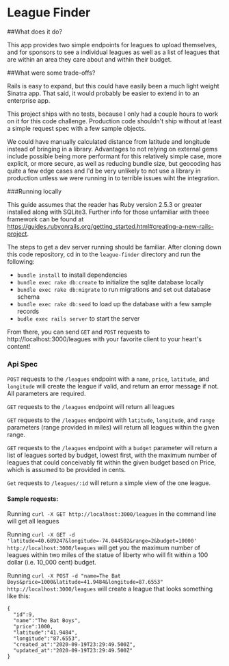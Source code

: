 # League Finder

##What does it do?

This app provides two simple endpoints for leagues to upload themselves, and for sponsors to see a individual leagues as well as a list of leagues that are within an area they care about and within their budget.

##What were some trade-offs?

Rails is easy to expand, but this could have easily been a much light weight Sinatra app. That said, it would probably be easier to extend in to an enterprise app.

This project ships with no tests, because I only had a couple hours to work on it for this code challenge.  Production code shouldn't ship without at least a simple request spec with a few sample objects.

We could have manually calculated distance from latitude and longitude instead of bringing in a library.  Advantages to not relying on external gems include possible being more performant for this relatively simple case, more explicit, or more secure, as well as reducing bundle size, but geocoding has quite a few edge cases and I'd be very unlikely to not use a library in production unless we were running in to terrible issues wiht the integration.

###Running locally

This guide assumes that the reader has Ruby version 2.5.3 or greater installed along with SQLite3.  Further info for those unfamiliar with theee framework can be found at https://guides.rubyonrails.org/getting_started.html#creating-a-new-rails-project. 

The steps to get a dev server running should be familiar.  After cloning down this code repository, cd in to the `league-finder` directory and run the following:
* `bundle install` to install dependencies
* `bundle exec rake db:create` to initialize the sqlite database locally
* `bundle exec rake db:migrate` to run migrations and set out database schema
* `bundle exec rake db:seed` to load up the database with a few sample records
* `budle exec rails server` to start the server

From there, you can send `GET` and `POST` requests to http://localhost:3000/leagues with your favorite client to your heart's content!

### Api Spec 
 `POST` requests to the `/leagues` endpoint with a `name`, `price`, `latitude`, and `longitude` will create the league if valid, and return an error message if not.  All parameters are required.
 
 `GET` requests to the `/leagues` endpoint will return all leagues
 
 `GET` requests to the `/leagues` endpoint with `latitude`, `longitude`, and `range` parameters (range provided in miles) will return all leagues within the given range.
 
 `GET` requests to the `/leagues` endpoint with a `budget` parameter will return a list of leagues sorted by budget, lowest first, with the maximum number of leagues that could conceivably fit within the given budget based on Price, which is assumed to be provided in cents.
 
 `Get` requests to `/leagues/:id` will return a simple view of the one league.
 
#### Sample requests:
 
 Running `curl -X GET http://localhost:3000/leagues` in the command line will get all leagues
 
  Running `curl -X GET -d 'latitude=40.689247&longitude=-74.044502&range=2&budget=10000' http://localhost:3000/leagues` will get you the maximum number of leagues within two miles of the statue of liberty who will fit within a 100 dollar (i.e. 10_000 cent) budget.
  
  Running `curl -X POST -d "name=The Bat Boys&price=1000&latitude=41.9484&longitude=87.6553" http://localhost:3000/leagues` will create a league that looks something like this:
  
  ```
  {
    "id":9,
    "name":"The Bat Boys",
    "price":1000,
    "latitude":"41.9484",
    "longitude":"87.6553",
    "created_at":"2020-09-19T23:29:49.500Z",
    "updated_at":"2020-09-19T23:29:49.500Z"
}
```
  


